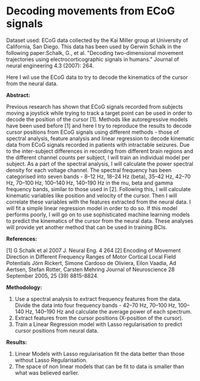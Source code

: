 # Decoding movements from ECoG signals

Dataset used: ECoG data collected by the Kai Miller group at University of California, San Diego. This data has been used by Gerwin Schalk in the following paper:Schalk, G., et al. "Decoding two-dimensional movement trajectories using electrocorticographic signals in humans." Journal of neural engineering 4.3 (2007): 264.  

Here I wil use the ECoG data to try to decode the kinematics of the cursor from the neural data. 

**Abstract:**

Previous research has shown that ECoG signals recorded from subjects moving a joystick while trying to track a target point can be used in order to decode the position of the cursor [1]. Methods like autoregressive models have been used before [1] and here I try to reproduce the results to decode cursor positions from ECoG signals using different methods - those of spectral analysis, feature analysis and linear regression to decode kinematic data from ECoG signals recorded in patients with intractable seizures. Due to the inter-subject differences in recording from different brain regions and the different channel counts per subject, I will train an individual model per subject.
As a part of the spectral analysis, I will calculate the power spectral density for each voltage channel. The spectral frequency has been categorised into seven bands - 8–12 Hz, 18–24 Hz (beta), 35–42 Hz, 42–70 Hz, 70–100 Hz, 100–140 Hz, 140–190 Hz  in the mu, beta and gamma frequency bands, similar to those used in [2]. Following this, I will calculate kinematic variables like position and velocity of the cursor. Then I will correlate these variables with the features extracted from the neural data. I will fit a simple linear regression model in order to do so. If this model performs poorly, I will go on to use sophisticated machine learning models to predict the kinematics of the cursor from the neural data. These analyses will provide yet another method that can be used in training BCIs.

**References:**

[1] G Schalk et al 2007 J. Neural Eng. 4 264
[2] Encoding of Movement Direction in Different Frequency Ranges of Motor Cortical Local Field Potentials Jörn Rickert, Simone Cardoso de Oliviera, Eilon Vaadia, Ad Aertsen, Stefan Rotter, Carsten Mehring Journal of Neuroscience 28 September 2005, 25 (39) 8815-8824.

**Methodology:**

1. Use a spectral analysis to extract frequency features from the data. Divide the data into four frequency bands - 42–70 Hz, 70–100 Hz, 100–140 Hz, 140–190 Hz and calculate the average power of each spectrum. 
2. Extract features from the cursor positions (X-position of the cursor).
3. Train a Linear Regression model with Lasso regularisation to predict cursor positions from neural data. 

**Results:**

1. Linear Models with Lasso regularisation fit the data better than those without Lasso Regularisation. 
2. The space of non linear models that can be fit to data is smaller than what was believed earlier. 
